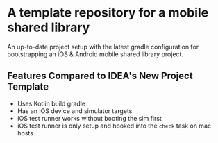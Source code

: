 # A template repository for a mobile shared library

An up-to-date project setup with the latest gradle configuration for bootstrapping an iOS & Android mobile shared library project.

## Features Compared to IDEA's New Project Template

- Uses Kotlin build gradle
- Has an iOS device and simulator targets
- iOS test runner works without booting the sim first
- iOS test runner is only setup and hooked into the `check` task on mac hosts
